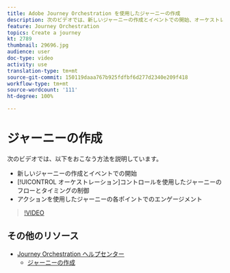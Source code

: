 ```yaml
---
title: Adobe Journey Orchestration を使用したジャーニーの作成
description: 次のビデオでは、新しいジャーニーの作成とイベントでの開始、オーケストレーションコントロールを使用したジャーニーのフローとタイミングの制御、アクションを使用したジャーニーの各ポイントでのエンゲージメントの方法について説明します。
feature: Journey Orchestration
topics: Create a journey
kt: 2789
thumbnail: 29696.jpg
audience: user
doc-type: video
activity: use
translation-type: tm+mt
source-git-commit: 150119daaa767b925fdfbf6d277d2340e209f418
workflow-type: tm+mt
source-wordcount: '111'
ht-degree: 100%

---
```



# ジャーニーの作成

次のビデオでは、以下をおこなう方法を説明しています。

* 新しいジャーニーの作成とイベントでの開始
* [!UICONTROL オーケストレーション]コントロールを使用したジャーニーのフローとタイミングの制御
* アクションを使用したジャーニーの各ポイントでのエンゲージメント

>[!VIDEO](https://video.tv.adobe.com/v/29696?quality=12)

## その他のリソース

* [Journey Orchestration ヘルプセンター](https://docs.adobe.com/content/help/ja-JP/journeys/using/journey-orchestration-home.html)
   * [ジャーニーの作成](https://docs.adobe.com/content/help/ja-JP/journeys/using/building-journeys/about-journey-building/journey.html)
